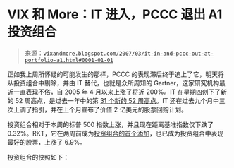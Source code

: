 <!--yml

类别：未分类

日期：2024-05-18 15:53:27

-->

# VIX 和 More：IT 进入，PCCC 退出 A1 投资组合

> 来源：[`vixandmore.blogspot.com/2007/03/it-in-and-pccc-out-at-portfolio-a1.html#0001-01-01`](http://vixandmore.blogspot.com/2007/03/it-in-and-pccc-out-at-portfolio-a1.html#0001-01-01)

正如我上周所怀疑的可能发生的那样，PCCC 的表现滞后终于追上了它，明天将从投资组合中剔除，并由 IT 替代，也就是众所周知的 Gartner，这家研究机构最近一直表现不俗，自 2005 年 4 月以来上涨了将近 200%。IT 在星期四创下了新的 52 周高点，是过去一年中的第 [31 个新的 52 周高点](http://quote.barchart.com/quote.asp?sym=it&code=BSTK)。IT 还在过去九个月中三次上调了指引，并在上个月宣布了价值 2 亿美元的股票回购计划。

投资组合相对于本周的标普 500 指数上涨，并且现在距离基准指数仅下跌了 0.32%。RKT，它在两周前成为[投资组合的首个添加](http://vixandmore.blogspot.com/2007/03/portfolio-update-for-030407.html)，也已成为投资组合中表现最好的股票，上涨了 6.9%。

投资组合的快照如下：
